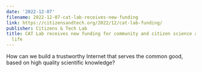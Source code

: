 ```yaml
---
date: '2022-12-07'
filename: 2022-12-07-cat-lab-receives-new-funding
link: https://citizensandtech.org/2022/12/cat-lab-funding/
publisher: Citizens & Tech Lab
title: CAT Lab receives new funding for community and citizen science about digital
  life
---
```


How can we build a trustworthy Internet that serves the common good, based on high quality scientific knowledge?